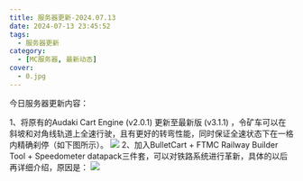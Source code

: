 ```yaml
---
title: 服务器更新-2024.07.13
date: 2024-07-13 23:45:52
tags:
  - 服务器更新
category:
  - [MC服务器, 最新动态]
cover:
  - 0.jpg
---
```

今日服务器更新内容：

1、将原有的Audaki Cart Engine (v2.0.1) 更新至最新版 (v3.1.1) ，令矿车可以在斜坡和对角线轨道上全速行驶，且有更好的转弯性能，同时保证全速状态下在一格内精确刹停（如下图所示）。
![](1.png)
2、加入BulletCart + FTMC Railway Builder Tool + Speedometer datapack三件套，可以对铁路系统进行革新，具体的以后再详细介绍，原因是：
![](2.jpg)